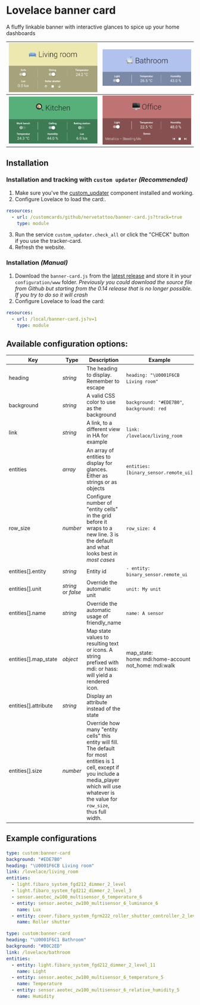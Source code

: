 # Lovelace banner card

A fluffy linkable banner with interactive glances to spice up your home dashboards

| ![Example 1](/screenshots/living-room.png) | ![Example 2](/screenshots/bathroom.png) |
| ------------------------------------------ | --------------------------------------- |
| ![Example 3](/screenshots/kitchen.png)     | ![Example 2](/screenshots/office.png)   |

## Installation

### Installation and tracking with `custom updater` _(Recommended)_

1. Make sure you've the [custom_updater](https://github.com/custom-components/custom_updater) component installed and working.
2. Configure Lovelace to load the card:.

```yaml
resources:
  - url: /customcards/github/nervetattoo/banner-card.js?track=true
    type: module
```

3. Run the service `custom_updater.check_all` or click the "CHECK" button if you use the tracker-card.
4. Refresh the website.

### Installation _(Manual)_

1. Download the `banner-card.js` from the [latest release](https://github.com/nervetattoo/banner-card/releases/latest) and store it in your `configuration/www` folder.
   _Previously you could download the source file from Github but starting from the 0.14 release that is no longer possible. If you try to do so it will crash_
2. Configure Lovelace to load the card:

```yaml
resources:
  - url: /local/banner-card.js?v=1
    type: module
```

## Available configuration options:

| Key                  | Type                | Description                                                  | Example                                                      |
| -------------------- | ------------------- | ------------------------------------------------------------ | ------------------------------------------------------------ |
| heading              | _string_            | The heading to display. Remember to escape                   | `heading: "\U0001F6CB Living room"`                          |
| background           | _string_            | A valid CSS color to use as the background                   | `background: "#EDE7B0"`, `background: red`                   |
| link                 | _string_            | A link, to a different view in HA for example                | `link: /lovelace/living_room`                                |
| entities             | _array_             | An array of entities to display for glances. Either as strings or as objects | `entities: [binary_sensor.remote_ui]`                        |
| row_size             | _number_            | Configure number of "entity cells" in the grid before it wraps to a new line. 3 is the default and what looks best _in most cases_ | `row_size: 4`                                                |
| entities[].entity    | _string_            | Entity id                                                    | `- entity: binary_sensor.remote_ui`                          |
| entities[].unit      | _string_ or _false_ | Override the automatic unit                                  | `unit: My unit`                                              |
| entities[].name      | _string_            | Override the automatic usage of friendly_name                | `name: A sensor`                                             |
| entities[].map_state | _object_            | Map state values to resulting text or icons. A string prefixed with mdi: or hass: will yield a rendered icon. | map_state:<br />  home: mdi:home-account<br />  not_home: mdi:walk |
| entities[].attribute | _string_            | Display an attribute instead of the state                    |                                                              |
| entities[].size      | _number_            | Override how many "entity cells" this entity will fill. The default for most entities is 1 cell, except if you include a media_player which will use whatever is the value for `row_size`, thus full width. |                                                              |

## Example configurations

```yaml
type: custom:banner-card
background: "#EDE7B0"
heading: "\U0001F6CB Living room"
link: /lovelace/living_room
entities:
  - light.fibaro_system_fgd212_dimmer_2_level
  - light.fibaro_system_fgd212_dimmer_2_level_3
  - sensor.aeotec_zw100_multisensor_6_temperature_6
  - entity: sensor.aeotec_zw100_multisensor_6_luminance_6
    name: Lux
  - entity: cover.fibaro_system_fgrm222_roller_shutter_controller_2_level
    name: Roller shutter
```

```yaml
type: custom:banner-card
heading: "\U0001F6C1 Bathroom"
background: "#B0C2ED"
link: /lovelace/bathroom
entities:
  - entity: light.fibaro_system_fgd212_dimmer_2_level_11
    name: Light
  - entity: sensor.aeotec_zw100_multisensor_6_temperature_5
    name: Temperature
  - entity: sensor.aeotec_zw100_multisensor_6_relative_humidity_5
    name: Humidity
```
